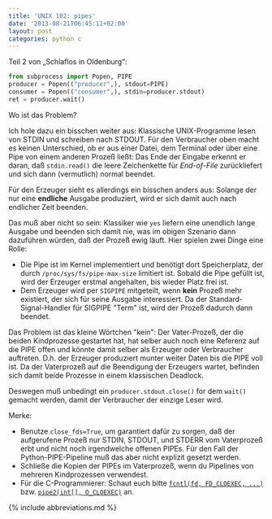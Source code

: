 ```yaml
---
title: 'UNIX 102: pipes'
date: '2013-08-21T06:45:11+02:00'
layout: post
categories: python c
---
```


Teil 2 von „Schlaflos in Oldenburg“:
```python
from subprocess import Popen, PIPE
producer = Popen(("producer",), stdout=PIPE)
consumer = Popen(("consumer",), stdin=producer.stdout)
ret = producer.wait()
```
Wo ist das Problem?

Ich hole dazu ein bisschen weiter aus:
Klassische UNIX-Programme lesen von STDIN und schreiben nach STDOUT.
Für den Verbraucher oben macht es keinen Unterschied, ob er aus einer Datei, dem Terminal oder über eine Pipe von einem anderen Prozeß ließt:
Das Ende der Eingabe erkennt er daran, daß `stdin.read()` die leere Zeichenkette für _End-of-File_ zurückliefert und sich dann (vermutlich) normal beendet.

Für den Erzeuger sieht es allerdings ein bisschen anders aus:
Solange der nur eine **endliche** Ausgabe produziert, wird er sich damit auch nach endlicher Zeit beenden.

Das muß aber nicht so sein:
Klassiker wie `yes` liefern eine unendlich lange Ausgabe und beenden sich damit nie, was im obigen Szenario dann dazuführen würden, daß der Prozeß ewig läuft.
Hier spielen zwei Dinge eine Rolle:

- Die Pipe ist im Kernel implementiert und benötigt dort Speicherplatz, der durch `/proc/sys/fs/pipe-max-size` limitiert ist.
Sobald die Pipe gefüllt ist, wird der Erzeuger erstmal angehalten, bis wieder Platz frei ist.
- Dem Erzeuger wird per `SIGPIPE` mitgeteilt, wenn **kein** Prozeß mehr existiert, der sich für seine Ausgabe interessiert.
Da der Standard-Signal-Handler für SIGPIPE "Term" ist, wird der Prozeß dadurch dann beendet.

Das Problem ist das kleine Wörtchen "kein":
Der Vater-Prozeß, der die beiden Kindprozesse gestartet hat, hat selber auch noch eine Referenz auf die PIPE offen und könnte damit selber als Erzeuger oder Verbraucher auftreten.
D.h. der Erzeuger produziert munter weiter Daten bis die PIPE voll ist.
Da der Vaterprozeß auf die Beendigung der Erzeugers wartet, befinden sich damit beide Prozesse in einem klassischen Deadlock.

Deswegen muß unbedingt ein `producer.stdout.close()` for dem `wait()` gemacht werden, damit der Verbraucher der einzige Leser wird.

Merke:

- Benutze `close_fds=True`, um garantiert dafür zu sorgen, daß der aufgerufene Prozeß nur STDIN, STDOUT, und STDERR vom Vaterprozeß erbt und nicht noch irgendwelche offenen PIPEs.
  Für den Fall der Python-PIPE-Pipeline muß das aber nicht explizit gesetzt werden.
- Schließe die Kopien der PIPEs im Vaterprozeß, wenn du Pipelines von mehreren Kindprozessen verwendest.
- Für die C-Programmierer:
  Schaut euch bitte [`fcntl(fd, FD_CLOEXEC, ...)`](man:fcntl(2)) bzw. [`pipe2(int[], O_CLOEXEC)`](man:pipe2(2)) an.

{% include abbreviations.md %}
